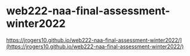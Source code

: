 # web222-naa-final-assessment-winter2022
https://jrogers10.github.io/web222-naa-final-assessment-winter2022/](https://jrogers10.github.io/web222-naa-final-assessment-winter2022/)

